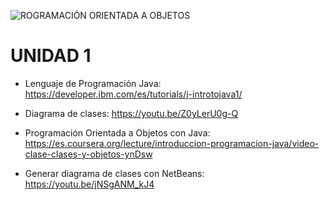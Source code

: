 ![ROGRAMACIÓN ORIENTADA A OBJETOS](https://raw.githubusercontent.com/gcoronelc/UCONT-PROG-OO-2021-10/main/img/curso.png)

# UNIDAD 1

- Lenguaje de Programación Java: https://developer.ibm.com/es/tutorials/j-introtojava1/

- Diagrama de clases: https://youtu.be/Z0yLerU0g-Q

- Programación Orientada a Objetos con Java: https://es.coursera.org/lecture/introduccion-programacion-java/video-clase-clases-y-objetos-ynDsw

- Generar diagrama de clases con NetBeans: https://youtu.be/jNSgANM_kJ4


